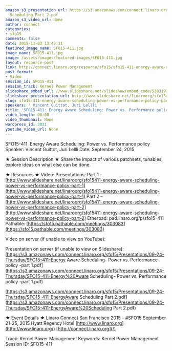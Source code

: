 ```yaml
---
amazon_s3_presentation_url: https://s3.amazonaws.com/connect.linaro.org/sfo15/Presentations/09-24-Thursday/SFO15-411-EnergyAware
  Scheduling Part 2.pdf
amazon_s3_video_url: None
author: connect
categories:
- sfo15
comments: false
date: 2015-11-03 13:46:11
featured_image_name: SFO15-411.jpg
image_name: SFO15-411.jpg
image: /assets/images/featured-images/SFO15-411.jpg
layout: resource-post
link: http://connect.linaro.org/resource/sfo15/sfo15-411-energy-aware-scheduling-power-vs-performance-policy-part-2/
post_format:
- Video
session_id: SFO15-411
session_track: Kernel Power Management
slideshare_embed_url: //www.slideshare.net/slideshow/embed_code/53031975
slideshare_presentation_url: http://www.slideshare.net/linaroorg/sfo15411-energy-aware-scheduling-power-vs-performance-policy-part-2
slug: sfo15-411-energy-aware-scheduling-power-vs-performance-policy-part-2
speakers: ' Vincent Guittot, Juri Lellli '
title: 'SFO15-411: Energy Aware Scheduling: Power vs. Performance policy - Part 2'
video_length: 00:00
video_thumbnail: None
wordpress_id: 3031
youtube_video_url: None
---
```


SFO15-411: Energy Aware Scheduling: Power vs. Performance policy
Speaker: Vincent Guittot, Juri Lellli
Date: September 24, 2015

★ Session Description ★
Share the impact of various patchsets, tunables, explore ideas on what else can be done.

★ Resources ★
Video:
Presentations:
Part 1 – [http://www.slideshare.net/linaroorg/sfo15411-energy-aware-scheduling-power-vs-performance-policy-part-1](http://www.slideshare.net/linaroorg/sfo15411-energy-aware-scheduling-power-vs-performance-policy-part-1)
Part 2 – [http://www.slideshare.net/linaroorg/sfo15411-energy-aware-scheduling-power-vs-performance-policy-part-2](http://www.slideshare.net/linaroorg/sfo15411-energy-aware-scheduling-power-vs-performance-policy-part-2)
Etherpad: pad.linaro.org/p/sfo15-411
Pathable: [https://sfo15.pathable.com/meetings/303083](https://sfo15.pathable.com/meetings/303083)

Video on server (if unable to view on YouTube):

Presentation on server (if unable to view on Slideshare):
[https://s3.amazonaws.com/connect.linaro.org/sfo15/Presentations/09-24-Thursday/SFO15-411-Energy Aware Scheduling- Power vs. Performance policy -part 1.pdf](https://s3.amazonaws.com/connect.linaro.org/sfo15/Presentations/09-24-Thursday/SFO15-411-Energy%20Aware Scheduling- Power vs. Performance policy -part 1.pdf)

[https://s3.amazonaws.com/connect.linaro.org/sfo15/Presentations/09-24-Thursday/SFO15-411-EnergyAware Scheduling Part 2.pdf](https://s3.amazonaws.com/connect.linaro.org/sfo15/Presentations/09-24-Thursday/SFO15-411-EnergyAware%20Scheduling Part 2.pdf)

★ Event Details ★
Linaro Connect San Francisco 2015 - #SFO15
September 21-25, 2015
Hyatt Regency Hotel
[http://www.linaro.org](http://www.linaro.org/)
[http://connect.linaro.org](/)

Track: Kernel Power Management
Keywords: Kernel Power Management
Session ID: SFO15-411
